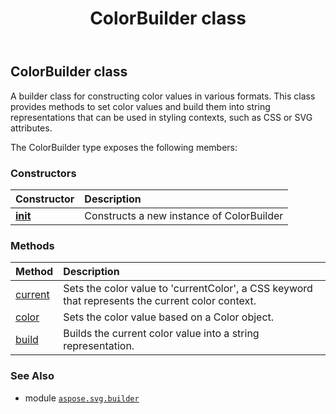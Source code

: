 ﻿---
title: ColorBuilder class
second_title: Aspose.SVG for Python via .NET API References
description: 
type: docs
weight: 30
url: /python-net/aspose.svg.builder/colorbuilder/
is_root: false
---

## ColorBuilder class

A builder class for constructing color values in various formats.
This class provides methods to set color values and build them into string representations
that can be used in styling contexts, such as CSS or SVG attributes.



The ColorBuilder type exposes the following members:

### Constructors
| Constructor | Description |
| :- | :- |
| [__init__](/svg/python-net/aspose.svg.builder/colorbuilder/__init__/#) | Constructs a new instance of ColorBuilder |


### Methods
| Method | Description |
| :- | :- |
| [current](/svg/python-net/aspose.svg.builder/colorbuilder/current/#) | Sets the color value to 'currentColor', a CSS keyword that represents the current color context. |
| [color](/svg/python-net/aspose.svg.builder/colorbuilder/color/#aspose.pydrawing.Color) | Sets the color value based on a Color object. |
| [build](/svg/python-net/aspose.svg.builder/colorbuilder/build/#) | Builds the current color value into a string representation. |



### See Also
* module [`aspose.svg.builder`](..)
